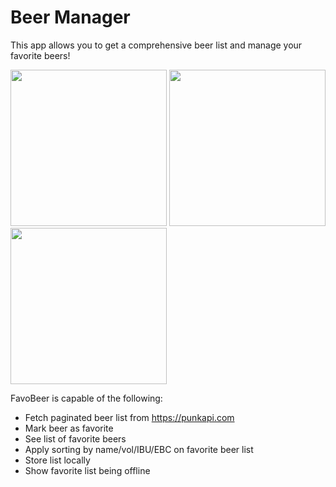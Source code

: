 # Beer Manager

This app allows you to get a comprehensive beer list and manage your favorite beers!

<p>
  <img src="https://github.com/vladconq/FavoBeer/blob/main/FavoBeer/SupportingFiles/All%20Beers.png" width="250">
  <img src="https://github.com/vladconq/FavoBeer/blob/main/FavoBeer/SupportingFiles/All%20Beers%20Detail.png" width="250">
  <img src="https://github.com/vladconq/FavoBeer/blob/main/FavoBeer/SupportingFiles/Favorite%20Beers.png" width="250">
</p>
  
FavoBeer is capable of the following:
- Fetch paginated beer list from https://punkapi.com
- Mark beer as favorite
- See list of favorite beers
- Apply sorting by name/vol/IBU/EBC on favorite beer list
- Store list locally
- Show favorite list being offline
